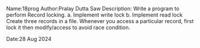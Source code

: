 Name:18prog
Author:Pralay Dutta Saw
Description:
Write a program to perform Record locking.
a. Implement write lock
b. Implement read lock
Create three records in a file. Whenever you access a particular record, 
first lock it then modify/access to avoid race condition.

Date:28 Aug 2024
